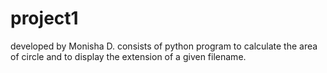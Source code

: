 # project1
developed by Monisha D. consists of python program to calculate the area of circle and to display the extension of a given filename.
